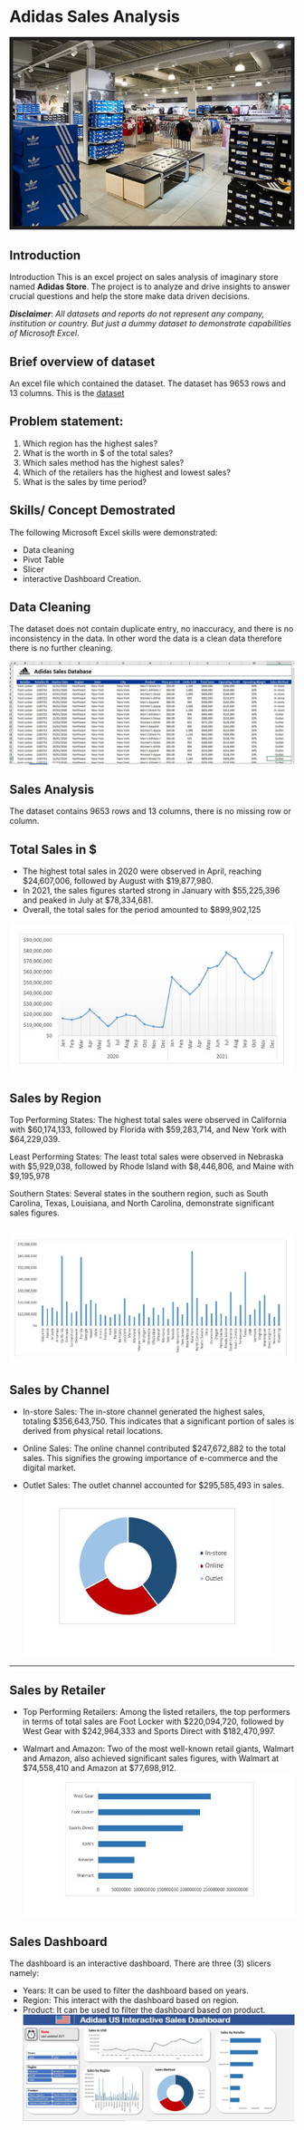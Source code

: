 # Adidas Sales Analysis

![](Display_photo.jpg)

## Introduction
Introduction
This is an excel project on sales analysis of imaginary store named **Adidas Store**. The project is to analyze and drive insights to answer crucial questions and help the store make data driven decisions.

**_Disclaimer_**: _All datasets and reports do not represent any company, institution or country. But just a dummy dataset to demonstrate capabilities of Microsoft Excel_.

## Brief overview of dataset
An excel file which contained the dataset. The dataset has 9653 rows and 13 columns. This is the [dataset](https://view.flodesk.com/pages/62e6c1afc4d48aec3664b8e4)

## Problem statement:
  1.	Which region has the highest sales?
  2.	What is the worth in $ of the total sales?
  3.	Which sales method has the highest sales?
  4.	Which of the retailers has the highest and lowest sales?
  5.	What is the sales by time period?

## Skills/ Concept Demostrated
The following Microsoft Excel skills were demonstrated:
  * Data cleaning
  * Pivot Table
  * Slicer
  * interactive Dashboard Creation.

## Data Cleaning
The dataset does not contain duplicate entry, no inaccuracy, and there is no inconsistency in the data. In other word the data is a clean data therefore there is no further cleaning.

![](The_dataset.JPG)

## Sales Analysis
The dataset contains 9653 rows and 13 columns, there is no missing row or column.


## Total Sales in $
* The highest total sales in 2020 were observed in April, reaching $24,607,006, followed by August with $19,877,980.
* In 2021, the sales figures started strong in January with $55,225,396 and peaked in July at $78,334,681.
* Overall, the total sales for the period amounted to $899,902,125

![](Sales_Trend.JPG)

## Sales by Region

Top Performing States: The highest total sales were observed in California with $60,174,133, followed by Florida with $59,283,714, and New York with $64,229,039.

Least Performing States: The least total sales were observed in Nebraska with $5,929,038, followed by Rhode Island with $8,446,806,
and Maine with $9,195,978

Southern States: Several states in the southern region, such as South Carolina, Texas, Louisiana, and North Carolina, demonstrate significant sales figures.

![](Sales_Region.JPG)
---
## Sales by Channel
- In-store Sales: The in-store channel generated the highest sales, totaling $356,643,750. This indicates that a significant portion of sales is derived from physical retail locations.

- Online Sales: The online channel contributed $247,672,882 to the total sales. This signifies the growing importance of e-commerce and the digital market.

- Outlet Sales: The outlet channel accounted for $295,585,493 in sales.
![](Sales_Method.JPG)
---
## Sales by Retailer
- Top Performing Retailers: Among the listed retailers, the top performers in terms of total sales are Foot Locker with $220,094,720, followed by West Gear with $242,964,333 and Sports Direct with $182,470,997.

- Walmart and Amazon: Two of the most well-known retail giants, Walmart and Amazon, also achieved significant sales figures, with Walmart at $74,558,410 and Amazon at $77,698,912.
![](Sales_by_Retailer.JPG)

## Sales Dashboard
The dashboard is an interactive dashboard. There are three (3) slicers namely:
  - Years: It can be used to filter the dashboard based on years.
  - Region: This interact with the dashboard based on region.
  - Product: It can be used to filter the dashboard based on product.
![](Dashboard.JPG)
